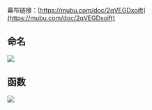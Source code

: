 幕布链接：[https://mubu.com/doc/2qVEGDxoift](https://mubu.com/doc/2qVEGDxoift)

## 命名

![](https://raw.githubusercontent.com/zhchenme/go/master/image/读书/named.png)

## 函数

![](https://raw.githubusercontent.com/zhchenme/go/master/image/读书/function.png)